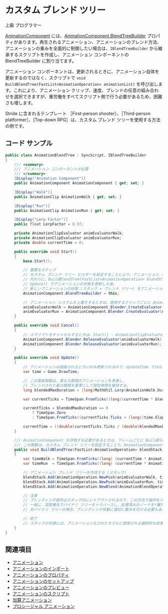 # カスタム ブレンド ツリー

<span class="label label-doc-level">上級</span>
<span class="label label-doc-audience">プログラマー</span>

[AnimationComponent](xref:Stride.Engine.AnimationComponent) には、[AnimationComponent.BlendTreeBuilder](xref:Stride.Engine.AnimationComponent#Stride_Engine_AnimationComponent_BlendTreeBuilder) プロパティがあります。再生されるアニメーション、アニメーションのブレンド方法、アニメーションの重みを全面的に制御したい場合は、`IBlendTreeBuilder` から継承するスクリプトを作成し、アニメーション コンポーネントの BlendTreeBuilder に割り当てます。

アニメーション コンポーネントは、更新されるときに、アニメーション自体を更新するのではなく、スクリプトで `void BuildBlendTree(FastList<AnimationOperation> animationList)` を呼び出します。これにより、アニメーション クリップ、速度、ブレンドの任意の組み合わせを選択できますが、重労働をすべてスクリプト側で行う必要があるため、困難さも増します。

Stride に含まれるテンプレート ［First-person shooter］、［Third-person platformer］、[Top-down RPG］は、カスタム ブレンド ツリーを使用する方法の例です。

## コード サンプル

```cs
public class AnimationBlendTree : SyncScript, IBlendTreeBuilder
{
    /// <summary>
    /// アニメーション コンポーネントが必要
    /// </summary>
    [Display("Animation Component")]
    public AnimationComponent AnimationComponent { get; set; }

    [Display("Walk")]
    public AnimationClip AnimationWalk { get; set; }

    [Display("Run")]
    public AnimationClip AnimationRun { get; set; }

    [Display("Lerp Factor")]
    public float LerpFactor = 0.5f;

    private AnimationClipEvaluator animEvaluatorWalk;
    private AnimationClipEvaluator animEvaluatorRun;
    private double currentTime = 0;

    public override void Start()
    {
        base.Start();

        // 重要なステップ
        // カスタム ブレンド ツリー ビルダーを設定することにより、アニメーション システムの既定の動作を上書きできる。
        // 代わりに、BuildBlendTree(FastList<AnimationOperation> blendStack) がフレームごとに呼び出される。
        // Update() でアニメーションの状態を更新した後、
        // 新しいアニメーションの状態 (スタック = ブレンド ツリー) をアニメーション システムに渡す必要がある。
        AnimationComponent.BlendTreeBuilder = this;

        // アニメーション システムを上書きするときは、使用するクリップごとに AnimationClipEvaluator を作成する必要がある。
        animEvaluatorWalk = AnimationComponent.Blender.CreateEvaluator(AnimationWalk);
        animEvaluatorRun = AnimationComponent.Blender.CreateEvaluator(AnimationRun);
    }

    public override void Cancel()
    {
        // スクリプトをキャンセルするときは、Start() - AnimationClipEvaluators で作成されたすべてのアニメーション リソースを忘れずに解放する。
        AnimationComponent.Blender.ReleaseEvaluator(animEvaluatorWalk);
        AnimationComponent.Blender.ReleaseEvaluator(animEvaluatorRun);
    }

    public override void Update()
    {
        // アニメーションは描画されるときにのみ更新されるので、UpdateTime ではなく DrawTime を使用する。
        var time = Game.DrawTime;

        // この更新関数は、異なる期間のアニメーションを考慮し、
        // ブレンドされた最大期間を基準にして現在時間を維持する。
        long blendedMaxDuration = (long)MathUtil.Lerp(AnimationWalk.Duration.Ticks, AnimationRun.Duration.Ticks, LerpFactor);

        var currentTicks = TimeSpan.FromTicks((long)(currentTime * blendedMaxDuration));

        currentTicks = blendedMaxDuration == 0
            ? TimeSpan.Zero
            : TimeSpan.FromTicks((currentTicks.Ticks + (long)(time.Elapsed.Ticks)) % blendedMaxDuration);

        currentTime = ((double)currentTicks.Ticks / (double)blendedMaxDuration);
    }

    /// AnimationComponent を評価する必要があるときは、フレームごとに BuildBlendTree がアニメーション システムから呼び出される。
    /// この関数は、カスタム ブレンド ツリーを設定することで、AnimationComponent の既定の動作を上書きする。
    public void BuildBlendTree(FastList<AnimationOperation> blendStack)
    {
        var timeWalk = TimeSpan.FromTicks((long) (currentTime * AnimationWalk.Duration.Ticks));
        var timeRun  = TimeSpan.FromTicks((long) (currentTime * AnimationRun.Duration.Ticks));

        // アニメーション ブレンド ツリーを作成する (スタック)
        blendStack.Add(AnimationOperation.NewPush(animEvaluatorWalk, timeWalk));    // 指定された時間に評価されるようにアニメーションの状態をプッシュする。
        blendStack.Add(AnimationOperation.NewPush(animEvaluatorRun, timeRun));      // 指定された時間に評価されるように別のアニメーションの状態をプッシュする。
        blendStack.Add(AnimationOperation.NewBlend(AnimationBlendOperation.LinearBlend, LerpFactor));   // 最後の 2 つの状態をポップして、係数とブレンドし、結果をプッシュして戻す。

        // 注意
        // ブレンディング操作はスタック内にレイアウトされるので、この方法で操作をパックする必要がある。
        // 一般に、深度優先でバイナリ ツリーをトラバースし、処理済みのノードを*離れる*ときに操作を追加することで十分である。
        // 非バイナリ ツリーの場合、ブレンディング係数に適切に重みを付ける必要もある。

        // 終了
        // スタックの先頭には、アニメーション化されたモデルに使用される最終的な状態が含まれるようになっている。
    }
}
```

## 関連項目

* [アニメーション](index.md)
* [アニメーションのインポート](import-animations.md)
* [アニメーションのプロパティ](animation-properties.md)
* [アニメーションのセットアップ](set-up-animations.md)
* [アニメーションのプレビュー](preview-animations.md)
* [アニメーションのスクリプト](animation-scripts.md)
* [加算アニメーション](additive-animation.md)
* [プロシージャル アニメーション](procedural-animation.md)
